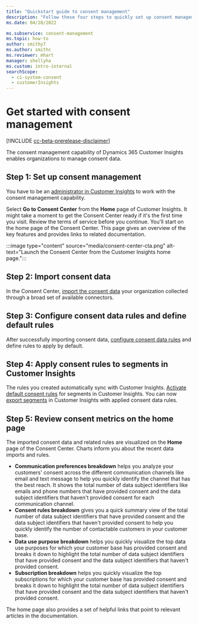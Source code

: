 ```yaml
---
title: "Quickstart guide to consent management"
description: "Follow these four steps to quickly set up consent management, import consent data, and configure consent data rules in Dynamics 365 Customer Insights."
ms.date: 04/28/2022

ms.subservice: consent-management
ms.topic: how-to
author: smithy7
ms.author: smithc
ms.reviewer: mhart
manager: shellyha
ms.custom: intro-internal
searchScope: 
  - ci-system-consent
  - customerInsights
---
```


# Get started with consent management

[!INCLUDE [cc-beta-prerelease-disclaimer](includes/cc-beta-prerelease-disclaimer.md)]

The consent management capability of Dynamics 365 Customer Insights enables organizations to manage consent data.

## Step 1: Set up consent management

You have to be an [administrator in Customer Insights](../permissions.md) to work with the consent management capability.

Select **Go to Consent Center** from the **Home** page of Customer Insights. It might take a moment to get the Consent Center ready if it's the first time you visit. Review the terms of service before you continue. You'll start on the home page of the Consent Center. This page gives an overview of the key features and provides links to related documentation.

:::image type="content" source="media/consent-center-cta.png" alt-text="Launch the Consent Center from the Customer Insights home page.":::

## Step 2: Import consent data

In the Consent Center, [import the consent data](import-consent-data.md) your organization collected through a broad set of available connectors.

## Step 3: Configure consent data rules and define default rules

After successfully importing consent data, [configure consent data rules](set-consent-rules.md) and define rules to apply by default.

## Step 4: Apply consent rules to segments in Customer Insights

The rules you created automatically sync with Customer Insights. [Activate default consent rules](../activate-consent.md) for segments in Customer Insights. You can now [export segments](../export-destinations.md) in Customer Insights with applied consent data rules.

## Step 5: Review consent metrics on the home page

The imported consent data and related rules are visualized on the **Home** page of the Consent Center. Charts inform you about the recent data imports and rules.

- **Communication preferences breakdown** helps you analyze your customers' consent across the different communication channels like email and text message to help you quickly identify the channel that has the best reach. It shows the total number of data subject identifiers like emails and phone numbers that have provided consent and the data subject identifiers that haven't provided consent for each communication channel.
- **Consent rules breakdown** gives you a quick summary view of the total number of data subject identifiers that have provided consent and the data subject identifiers that haven't provided consent to help you quickly identify the number of contactable customers in your customer base.
- **Data use purpose breakdown** helps you quickly visualize the top data use purposes for which your customer base has provided consent and breaks it down to highlight the total number of data subject identifiers that have provided consent and the data subject identifiers that haven't provided consent.
- **Subscription breakdown** helps you quickly visualize the top subscriptions for which your customer base has provided consent and breaks it down to highlight the total number of data subject identifiers that have provided consent and the data subject identifiers that haven't provided consent. 

The home page also provides a set of helpful links that point to relevant articles in the documentation.
